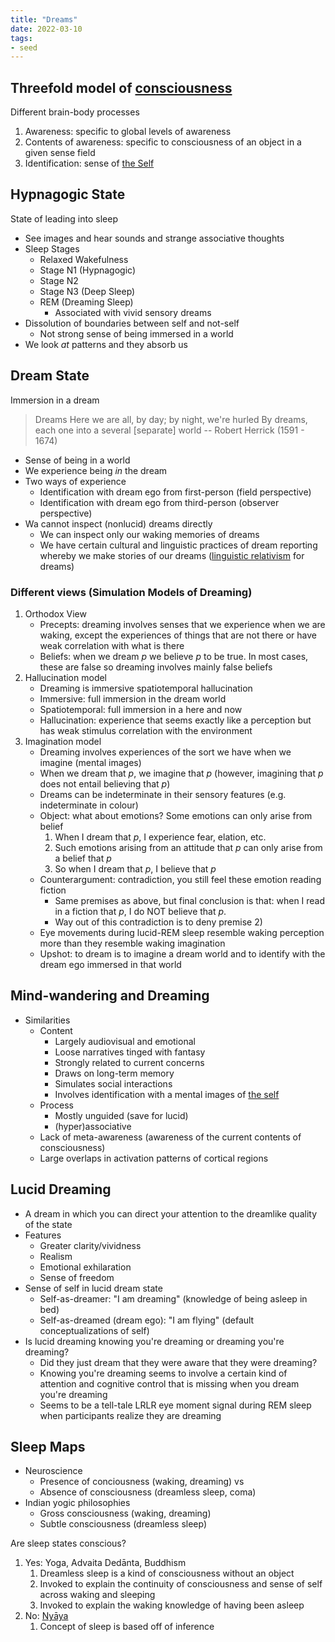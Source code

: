 ```yaml
---
title: "Dreams"
date: 2022-03-10
tags:
- seed
---
```


## Threefold model of [consciousness](thoughts/consciousness.md)
Different brain-body processes

1. Awareness: specific to global levels of awareness
2. Contents of awareness: specific to consciousness of an object in a given sense field
3. Identification: sense of [the Self](thoughts/the%20Self.md)

## Hypnagogic State
State of leading into sleep

- See images and hear sounds and strange associative thoughts
- Sleep Stages
	- Relaxed Wakefulness
	- Stage N1 (Hypnagogic)
	- Stage N2
	- Stage N3 (Deep Sleep)
	- REM (Dreaming Sleep)
		- Associated with vivid sensory dreams
- Dissolution of boundaries between self and not-self
	- Not strong sense of being immersed in a world
- We look *at* patterns and they absorb us

## Dream State
Immersion in a dream

> Dreams
> Here we are all, by day; by night, we're hurled
> By dreams, each one into a several [separate] world
> -- Robert Herrick (1591 - 1674)

- Sense of being in a world
- We experience being *in* the dream
- Two ways of experience
	- Identification with dream ego from first-person (field perspective)
	- Identification with dream ego from third-person (observer perspective)
- Wa cannot inspect (nonlucid) dreams directly
	- We can inspect only our waking memories of dreams
	- We have certain cultural and linguistic practices of dream reporting whereby we make stories of our dreams ([linguistic relativism](thoughts/linguistic%20relativism.md) for dreams)

### Different views (Simulation Models of Dreaming)
1. Orthodox View
	- Precepts: dreaming involves senses that we experience when we are waking, except the experiences of things that are not there or have weak correlation with what is there
	- Beliefs: when we dream $p$ we believe $p$ to be true. In most cases, these are false so dreaming involves mainly false beliefs
2. Hallucination model
	- Dreaming is immersive spatiotemporal hallucination
	- Immersive: full immersion in the dream world
	- Spatiotemporal: full immersion in a here and now
	- Hallucination: experience that seems exactly like a perception but has weak stimulus correlation with the environment
3. Imagination model
	- Dreaming involves experiences of the sort we have when we imagine (mental images)
	- When we dream that $p$, we imagine that $p$ (however, imagining that $p$ does not entail believing that $p$)
	- Dreams can be indeterminate in their sensory features (e.g. indeterminate in colour)
	- Object: what about emotions? Some emotions can only arise from belief
		1. When I dream that $p$, I experience fear, elation, etc.
		2. Such emotions arising from an attitude that $p$ can only arise from a belief that $p$
		3. So when I dream that $p$, I believe that $p$
	- Counterargument: contradiction, you still feel these emotion reading fiction
		- Same premises as above, but final conclusion is that: when I read in a fiction that $p$, I do NOT believe that $p$.
		- Way out of this contradiction is to deny premise 2)
	- Eye movements during lucid-REM sleep resemble waking perception more than they resemble waking imagination
	- Upshot: to dream is to imagine a dream world and to identify with the dream ego immersed in that world

## Mind-wandering and Dreaming
- Similarities
	- Content
		- Largely audiovisual and emotional
		- Loose narratives tinged with fantasy
		- Strongly related to current concerns
		- Draws on long-term memory
		- Simulates social interactions
		- Involves identification with a mental images of [the self](thoughts/the%20Self.md)
	- Process
		- Mostly unguided (save for lucid)
		- (hyper)associative
	- Lack of meta-awareness (awareness of the current contents of consciousness)
	- Large overlaps in activation patterns of cortical regions

## Lucid Dreaming
- A dream in which you can direct your attention to the dreamlike quality of the state
- Features
	- Greater clarity/vividness
	- Realism
	- Emotional exhilaration
	- Sense of freedom
- Sense of self in lucid dream state
	- Self-as-dreamer: "I am dreaming" (knowledge of being asleep in bed)
	- Self-as-dreamed (dream ego): "I am flying" (default conceptualizations of self)
- Is lucid dreaming knowing you're dreaming or dreaming you're dreaming?
	- Did they just dream that they were aware that they were dreaming?
	- Knowing you're dreaming seems to involve a certain kind of attention and cognitive control that is missing when you dream you're dreaming
	- Seems to be a tell-tale LRLR eye moment signal during REM sleep when participants realize they are dreaming

## Sleep Maps
- Neuroscience
	- Presence of conciousness (waking, dreaming) vs
	- Absence of consciousness (dreamless sleep, coma)
- Indian yogic philosophies
	- Gross consciousness (waking, dreaming)
	- Subtle consciousness (dreamless sleep)

Are sleep states conscious?
1. Yes: Yoga, Advaita Dedānta, Buddhism
	1. Dreamless sleep is a kind of consciousness without an object
	2. Invoked to explain the continuity of consciousness and sense of self across waking and sleeping
	3. Invoked to explain the waking knowledge of having been asleep
3. No: [Nyāya](thoughts/Nyāya.md)
	1. Concept of sleep is based off of inference
